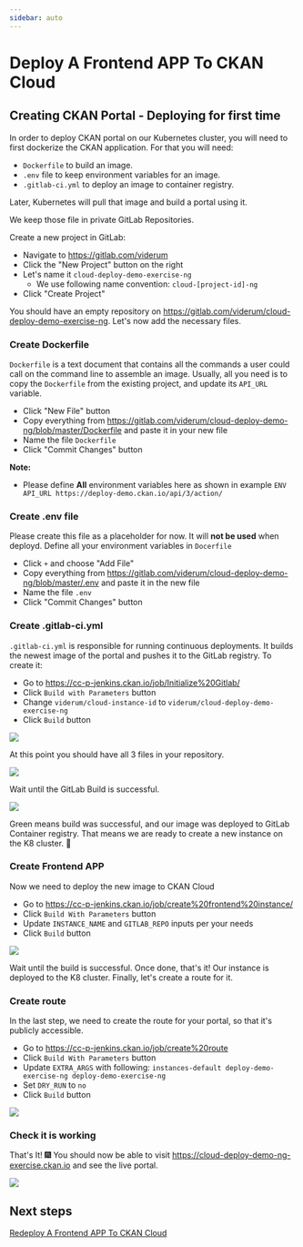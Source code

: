 ```yaml
---
sidebar: auto
---
```


# Deploy A Frontend APP To CKAN Cloud

## Creating CKAN Portal - Deploying for first time

In order to deploy CKAN portal on our Kubernetes cluster, you will need to first dockerize the CKAN application. For that you will need:

- `Dockerfile` to build an image.
- `.env` file to keep environment variables for an image.
- `.gitlab-ci.yml` to deploy an image to container registry.

Later, Kubernetes will pull that image and build a portal using it.

We keep those file in private GitLab Repositories.

Create a new project in GitLab:

- Navigate to https://gitlab.com/viderum
- Click the "New Project" button on the right
- Let's name it `cloud-deploy-demo-exercise-ng`
  - We use following name convention: `cloud-[project-id]-ng`
- Click "Create Project"

You should have an empty repository on https://gitlab.com/viderum/cloud-deploy-demo-exercise-ng. Let's now add the necessary files.

### Create Dockerfile

`Dockerfile` is a text document that contains all the commands a user could call on the command line to assemble an image. Usually, all you need is to copy the `Dockerfile` from the existing project, and update its `API_URL` variable.

- Click "New File" button
- Copy everything from https://gitlab.com/viderum/cloud-deploy-demo-ng/blob/master/Dockerfile and paste it in your new file
- Name the file `Dockerfile`
- Click "Commit Changes" button

**Note:**
- Please define **All** environment variables here as shown in example `ENV API_URL https://deploy-demo.ckan.io/api/3/action/`

### Create .env file

Please create this file as a placeholder for now. It will **not be used** when deployd. Define all your environment variables in `Docerfile`

- Click `+` and choose "Add File"
- Copy everything from https://gitlab.com/viderum/cloud-deploy-demo-ng/blob/master/.env and paste it in the new file
- Name the file `.env`
- Click "Commit Changes" button

### Create .gitlab-ci.yml

`.gitlab-ci.yml` is responsible for running continuous deployments. It builds the newest image of the portal and pushes it to the GitLab registry. To create it:

- Go to https://cc-p-jenkins.ckan.io/job/Initialize%20Gitlab/
- Click `Build with Parameters` button
- Change `viderum/cloud-instance-id` to `viderum/cloud-deploy-demo-exercise-ng`
- Click `Build` button

![](https://i.imgur.com/9xGKXOd.png)

At this point you should have all 3 files in your repository.

![](https://i.imgur.com/15leOnP.png)

Wait until the GitLab Build is successful.

![](https://i.imgur.com/cVopL51.png)

Green means build was successful, and our image was deployed to GitLab Container registry. That means we are ready to create a new instance on the K8 cluster. :rocket:

### Create Frontend APP

Now we need to deploy the new image to CKAN Cloud

- Go to https://cc-p-jenkins.ckan.io/job/create%20frontend%20instance/
- Click `Build With Parameters` button
- Update `INSTANCE_NAME` and `GITLAB_REPO` inputs per your needs
- Click `Build` button

![](https://i.imgur.com/GxLvkpe.png)

Wait until the build is successful. Once done, that's it! Our instance is deployed to the K8 cluster. Finally, let's create a route for it.

### Create route

In the last step, we need to create the route for your portal, so that it's publicly accessible.

- Go to https://cc-p-jenkins.ckan.io/job/create%20route
- Click `Build With Parameters` button
- Update `EXTRA_ARGS` with following: `instances-default deploy-demo-exercise-ng deploy-demo-exercise-ng`
- Set `DRY_RUN` to `no`
- Click `Build` button

![](https://i.imgur.com/lZWoB4Q.png)

### Check it is working

That's It! :fireworks: You should now be able to visit https://cloud-deploy-demo-ng-exercise.ckan.io and see the live portal.

![](https://i.imgur.com/TqD8GCY.png)

## Next steps

[Redeploy A Frontend APP To CKAN Cloud](/docs/dms/deploy/redeploy-ckan-ng)
